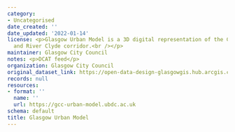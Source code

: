 ```yaml
---
category:
- Uncategorised
date_created: ''
date_updated: '2022-01-14'
license: <p>Glasgow Urban Model is a 3D digital representation of the City Centre
  and River Clyde corridor.<br /></p>
maintainer: Glasgow City Council
notes: <p>DCAT feed</p>
organization: Glasgow City Council
original_dataset_link: https://open-data-design-glasgowgis.hub.arcgis.com/documents/GlasgowGIS::glasgow-urban-model-1
records: null
resources:
- format: ''
  name: ''
  url: https://gcc-urban-model.ubdc.ac.uk
schema: default
title: Glasgow Urban Model
---
```

